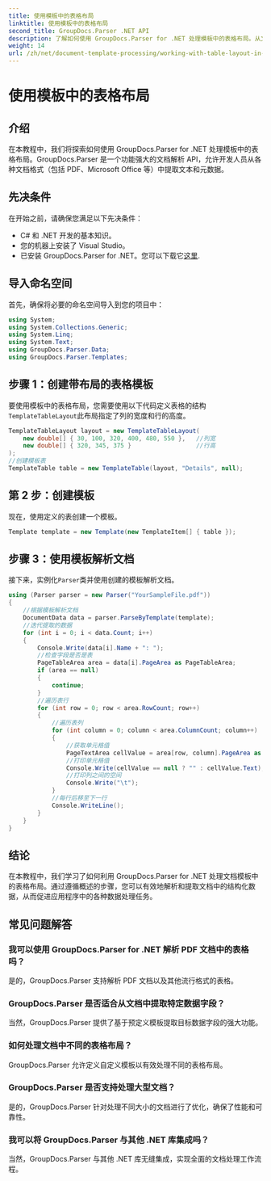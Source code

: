```yaml
---
title: 使用模板中的表格布局
linktitle: 使用模板中的表格布局
second_title: GroupDocs.Parser .NET API
description: 了解如何使用 GroupDocs.Parser for .NET 处理模板中的表格布局。从文档中高效提取结构化数据。
weight: 14
url: /zh/net/document-template-processing/working-with-table-layout-in-templates/
---
```


# 使用模板中的表格布局

## 介绍
在本教程中，我们将探索如何使用 GroupDocs.Parser for .NET 处理模板中的表格布局。GroupDocs.Parser 是一个功能强大的文档解析 API，允许开发人员从各种文档格式（包括 PDF、Microsoft Office 等）中提取文本和元数据。
## 先决条件
在开始之前，请确保您满足以下先决条件：
- C# 和 .NET 开发的基本知识。
- 您的机器上安装了 Visual Studio。
- 已安装 GroupDocs.Parser for .NET。您可以下载它[这里](https://releases.groupdocs.com/parser/net/).

## 导入命名空间
首先，确保将必要的命名空间导入到您的项目中：
```csharp
using System;
using System.Collections.Generic;
using System.Linq;
using System.Text;
using GroupDocs.Parser.Data;
using GroupDocs.Parser.Templates;
```
## 步骤 1：创建带布局的表格模板
要使用模板中的表格布局，您需要使用以下代码定义表格的结构`TemplateTableLayout`此布局指定了列的宽度和行的高度。
```csharp
TemplateTableLayout layout = new TemplateTableLayout(
    new double[] { 30, 100, 320, 400, 480, 550 },   //列宽
    new double[] { 320, 345, 375 }                  //行高
);
//创建模板表
TemplateTable table = new TemplateTable(layout, "Details", null);
```
## 第 2 步：创建模板
现在，使用定义的表创建一个模板。
```csharp
Template template = new Template(new TemplateItem[] { table });
```
## 步骤 3：使用模板解析文档
接下来，实例化`Parser`类并使用创建的模板解析文档。
```csharp
using (Parser parser = new Parser("YourSampleFile.pdf"))
{
    //根据模板解析文档
    DocumentData data = parser.ParseByTemplate(template);
    //迭代提取的数据
    for (int i = 0; i < data.Count; i++)
    {
        Console.Write(data[i].Name + ": ");
        //检查字段是否是表
        PageTableArea area = data[i].PageArea as PageTableArea;
        if (area == null)
        {
            continue;
        }
        //遍历表行
        for (int row = 0; row < area.RowCount; row++)
        {
            //遍历表列
            for (int column = 0; column < area.ColumnCount; column++)
            {
                //获取单元格值
                PageTextArea cellValue = area[row, column].PageArea as PageTextArea;
                //打印单元格值
                Console.Write(cellValue == null ? "" : cellValue.Text);
                //打印列之间的空间
                Console.Write("\t");
            }
            //每行后移至下一行
            Console.WriteLine();
        }
    }
}
```

## 结论
在本教程中，我们学习了如何利用 GroupDocs.Parser for .NET 处理文档模板中的表格布局。通过遵循概述的步骤，您可以有效地解析和提取文档中的结构化数据，从而促进应用程序中的各种数据处理任务。

## 常见问题解答
### 我可以使用 GroupDocs.Parser for .NET 解析 PDF 文档中的表格吗？
是的，GroupDocs.Parser 支持解析 PDF 文档以及其他流行格式的表格。
### GroupDocs.Parser 是否适合从文档中提取特定数据字段？
当然，GroupDocs.Parser 提供了基于预定义模板提取目标数据字段的强大功能。
### 如何处理文档中不同的表格布局？
GroupDocs.Parser 允许定义自定义模板以有效处理不同的表格布局。
### GroupDocs.Parser 是否支持处理大型文档？
是的，GroupDocs.Parser 针对处理不同大小的文档进行了优化，确保了性能和可靠性。
### 我可以将 GroupDocs.Parser 与其他 .NET 库集成吗？
当然，GroupDocs.Parser 与其他 .NET 库无缝集成，实现全面的文档处理工作流程。